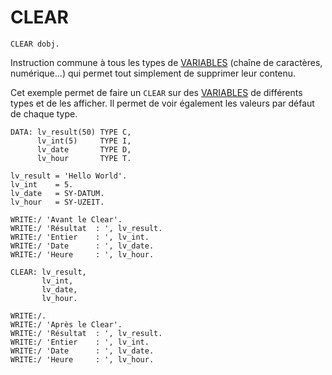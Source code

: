 # CLEAR

```abap
CLEAR dobj.
```

Instruction commune à tous les types de [VARIABLES](./01_Variables.md) (chaîne de caractères, numérique...) qui permet tout simplement de supprimer leur contenu.

Cet exemple permet de faire un `CLEAR` sur des [VARIABLES](./01_Variables.md) de différents types et de les afficher. Il permet de voir également les valeurs par défaut de chaque type.

```abap
DATA: lv_result(50) TYPE C,
      lv_int(5)     TYPE I,
      lv_date       TYPE D,
      lv_hour       TYPE T.

lv_result = 'Hello World'.
lv_int    = 5.
lv_date   = SY-DATUM.
lv_hour   = SY-UZEIT.

WRITE:/ 'Avant le Clear'.
WRITE:/ 'Résultat  : ', lv_result.
WRITE:/ 'Entier    : ', lv_int.
WRITE:/ 'Date      : ', lv_date.
WRITE:/ 'Heure     : ', lv_hour.

CLEAR: lv_result,
       lv_int,
       lv_date,
       lv_hour.

WRITE:/.
WRITE:/ 'Après le Clear'.
WRITE:/ 'Résultat  : ', lv_result.
WRITE:/ 'Entier    : ', lv_int.
WRITE:/ 'Date      : ', lv_date.
WRITE:/ 'Heure     : ', lv_hour.
```